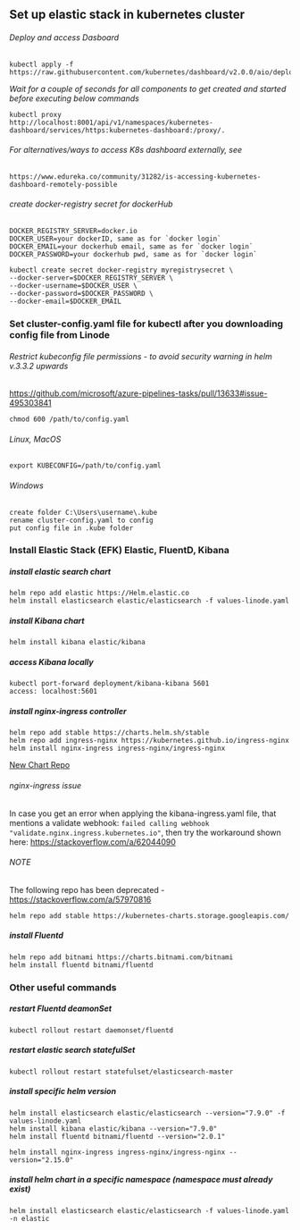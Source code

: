 ## Set up elastic stack in kubernetes cluster

###### Deploy and access Dasboard
    kubectl apply -f https://raw.githubusercontent.com/kubernetes/dashboard/v2.0.0/aio/deploy/recommended.yaml
    
_Wait for a couple of seconds for all components to get created and started before executing below commands_

    kubectl proxy 
    http://localhost:8001/api/v1/namespaces/kubernetes-dashboard/services/https:kubernetes-dashboard:/proxy/.

###### For alternatives/ways to access K8s dashboard externally, see
    https://www.edureka.co/community/31282/is-accessing-kubernetes-dashboard-remotely-possible

###### create docker-registry secret for dockerHub
    DOCKER_REGISTRY_SERVER=docker.io
    DOCKER_USER=your dockerID, same as for `docker login`
    DOCKER_EMAIL=your dockerhub email, same as for `docker login`
    DOCKER_PASSWORD=your dockerhub pwd, same as for `docker login`

    kubectl create secret docker-registry myregistrysecret \
    --docker-server=$DOCKER_REGISTRY_SERVER \
    --docker-username=$DOCKER_USER \
    --docker-password=$DOCKER_PASSWORD \
    --docker-email=$DOCKER_EMAIL


### Set cluster-config.yaml file for kubectl after you downloading config file from Linode

###### Restrict kubeconfig file permissions - to avoid security warning in helm v.3.3.2 upwards
https://github.com/microsoft/azure-pipelines-tasks/pull/13633#issue-495303841

    chmod 600 /path/to/config.yaml

###### Linux, MacOS
    export KUBECONFIG=/path/to/config.yaml

###### Windows
    create folder C:\Users\username\.kube
    rename cluster-config.yaml to config
    put config file in .kube folder


### Install Elastic Stack (EFK) Elastic, FluentD, Kibana

##### install elastic search chart 
    helm repo add elastic https://Helm.elastic.co
    helm install elasticsearch elastic/elasticsearch -f values-linode.yaml

##### install Kibana chart
    helm install kibana elastic/kibana

##### access Kibana locally
    kubectl port-forward deployment/kibana-kibana 5601
    access: localhost:5601

##### install nginx-ingress controller
    helm repo add stable https://charts.helm.sh/stable 
    helm repo add ingress-nginx https://kubernetes.github.io/ingress-nginx
    helm install nginx-ingress ingress-nginx/ingress-nginx

[New Chart Repo](https://github.com/kubernetes/ingress-nginx/tree/master/charts/ingress-nginx)

###### nginx-ingress issue
In case you get an error when applying the kibana-ingress.yaml file, that mentions a validate webhook: `failed calling webhook "validate.nginx.ingress.kubernetes.io"`, then try the workaround shown here: https://stackoverflow.com/a/62044090    

###### NOTE
The following repo has been deprecated - https://stackoverflow.com/a/57970816    
    
    helm repo add stable https://kubernetes-charts.storage.googleapis.com/ 

##### install Fluentd
    helm repo add bitnami https://charts.bitnami.com/bitnami
    helm install fluentd bitnami/fluentd


### Other useful commands

##### restart Fluentd deamonSet
    kubectl rollout restart daemonset/fluentd

##### restart elastic search statefulSet
    kubectl rollout restart statefulset/elasticsearch-master

##### install specific helm version
    helm install elasticsearch elastic/elasticsearch --version="7.9.0" -f values-linode.yaml
    helm install kibana elastic/kibana --version="7.9.0"
    helm install fluentd bitnami/fluentd --version="2.0.1"

    helm install nginx-ingress ingress-nginx/ingress-nginx --version="2.15.0"

##### install helm chart in a specific namespace (namespace must already exist)
    helm install elasticsearch elastic/elasticsearch -f values-linode.yaml -n elastic
